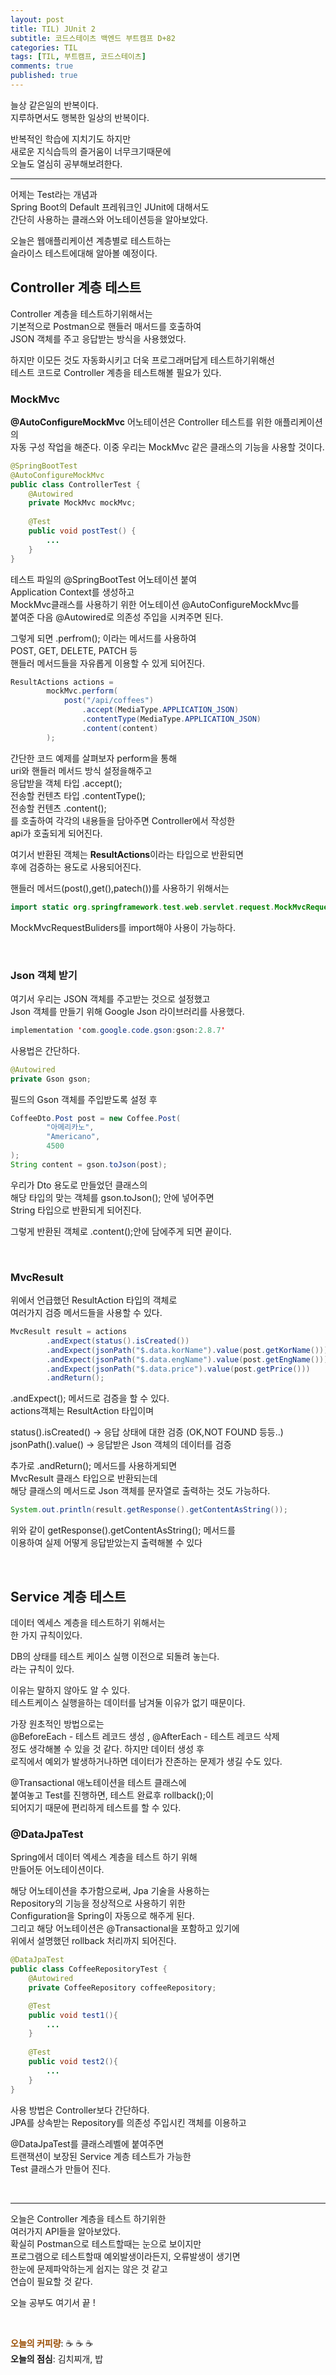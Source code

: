 ```yaml
---  
layout: post
title: TIL) JUnit 2
subtitle: 코드스테이츠 백엔드 부트캠프 D+82
categories: TIL
tags: [TIL, 부트캠프, 코드스테이츠]
comments: true
published: true
---
```


[//]: # (![image]&#40;https://lh3.googleusercontent.com/drive-viewer/AJc5JmR_RuNelXZR9wXYkkDNPxOHlFm1gfwD72mlxFWutdJvtLpD7ODhrLzTuczuHNHObb4Iq-3wmnCTJcm2yUGGaGj76Ho1Xw=w3024-h1728&#41;{: .align-left style="max-width: 100%"})

늘상 같은일의 반복이다.  
지루하면서도 행복한 일상의 반복이다.  

반복적인 학습에 지치기도 하지만  
새로운 지식습득의 즐거움이 너무크기때문에  
오늘도 열심히 공부해보려한다.

---  

어제는 Test라는 개념과  
Spring Boot의 Default 프레워크인 JUnit에 대해서도  
간단히 사용하는 클래스와 어노테이션등을 알아보았다.  

오늘은 웹애플리케이션 계층별로 테스트하는  
슬라이스 테스트에대해 알아볼 예정이다.  

## Controller 계층 테스트  
Controller 계층을 테스트하기위해서는  
기본적으로 Postman으로 핸들러 매서드를 호출하여  
JSON 객체를 주고 응답받는 방식을 사용했었다.  

하지만 이모든 것도 자동화시키고 더욱 프로그래머답게 테스트하기위해선  
테스트 코드로 Controller 계층을 테스트해볼 필요가 있다.  

### MockMvc

**@AutoConfigureMockMvc** 어노테이션은 Controller 테스트를 위한 애플리케이션의  
자동 구성 작업을 해준다. 이중 우리는 MockMvc 같은 클래스의 기능을 사용할 것이다.  


```java
@SpringBootTest    
@AutoConfigureMockMvc  
public class ControllerTest {
    @Autowired
    private MockMvc mockMvc;
    
    @Test
    public void postTest() {
        ...
    }
}
```
테스트 파일의 @SpringBootTest 어노테이션 붙여  
Application Context를 생성하고  
MockMvc클래스를 사용하기 위한 어노테이션 @AutoConfigureMockMvc를  
붙여준 다음 @Autowired로 의존성 주입을 시켜주면 된다.  

그렇게 되면 .perfrom(); 이라는 메서드를 사용하여  
POST, GET, DELETE, PATCH 등  
핸들러 메서드들을 자유롭게 이용할 수 있게 되어진다.  

```java
ResultActions actions =
        mockMvc.perform(                       
            post("/api/coffees") 
                .accept(MediaType.APPLICATION_JSON) 
                .contentType(MediaType.APPLICATION_JSON) 
                .content(content) 
        );
```
간단한 코드 예제를 살펴보자 perform을 통해  
uri와 핸들러 메서드 방식 설정을해주고  
응답받을 객체 타입 .accept();  
전송할 컨텐츠 타입 .contentType();  
전송할 컨텐츠 .content();  
를 호출하여 각각의 내용들을 담아주면 Controller에서 작성한  
api가 호출되게 되어진다.   

여기서 반환된 객체는 **ResultActions**이라는 타입으로 반환되면  
후에 검증하는 용도로 사용되어진다.
 
핸들러 메서드(post(),get(),patech())를 사용하기 위해서는  
```java
import static org.springframework.test.web.servlet.request.MockMvcRequestBuilders.*;
```

MockMvcRequestBuliders를 import해야 사용이 가능하다.

<br/>  

### Json 객체 받기

여기서 우리는 JSON 객체를 주고받는 것으로 설정했고  
Json 객체를 만들기 위해 Google Json 라이브러리를 사용했다.  
```java
implementation 'com.google.code.gson:gson:2.8.7'
```

사용법은 간단하다.  
```java
@Autowired
private Gson gson;
```
필드의 Gson 객체를 주입받도록 설정 후  

```java
CoffeeDto.Post post = new Coffee.Post(
        "아메리카노",
        "Americano",
        4500
);
String content = gson.toJson(post);
```
우리가 Dto 용도로 만들었던 클래스의  
해당 타입의 맞는 객체를 gson.toJson(); 안에 넣어주면  
String 타입으로 반환되게 되어진다.  

그렇게 반환된 객체로 .content();안에 담에주게 되면 끝이다.  

<br/>

### MvcResult 
위에서 언급했던 ResultAction 타입의 객체로  
여러가지 검증 메서드들을 사용할 수 있다.  

```java
MvcResult result = actions
        .andExpect(status().isCreated())
        .andExpect(jsonPath("$.data.korName").value(post.getKorName()))
        .andExpect(jsonPath("$.data.engName").value(post.getEngName()))
        .andExpect(jsonPath("$.data.price").value(post.getPrice()))
        .andReturn();
```
.andExpect(); 메서드로 검증을 할 수 있다.  
actions객체는 ResultAction 타입이며  

status().isCreated() -> 응답 상태에 대한 검증 (OK,NOT FOUND 등등..)  
jsonPath().value() -> 응답받은 Json 객체의 데이터를 검증  

추가로 .andReturn(); 메서드를 사용하게되면  
MvcResult 클래스 타입으로 반환되는데  
해당 클래스의 메서드로 Json 객체를 문자열로 출력하는 것도 가능하다.  

```java
System.out.println(result.getResponse().getContentAsString());
```  
위와 같이 getResponse().getContentAsString(); 메서드를  
이용하여 실제 어떻게 응답받았는지 출력해볼 수 있다

<br/>


## Service 계층 테스트

데이터 엑세스 계층을 테스트하기 위해서는  
한 가지 규칙이있다.  

DB의 상태를 테스트 케이스 실행 이전으로 되돌려 놓는다.  
라는 규칙이 있다.  

이유는 말하지 않아도 알 수 있다.  
테스트케이스 실행을하는 데이터를 남겨둘 이유가 없기 때문이다.  

가장 원초적인 방법으로는   
@BeforeEach - 테스트 레코드 생성 , @AfterEach - 테스트 레코드 삭제  
정도 생각해볼 수 있을 것 같다. 하지만 데이터 생성 후  
로직에서 예외가 발생하거나하면 데이터가 잔존하는 문제가 생길 수도 있다.



@Transactional 애노테이션을 테스트 클래스에  
붙여놓고 Test를 진행하면, 테스트 완료후 rollback();이  
되어지기 때문에 편리하게 테스트를 할 수 있다.  

### @DataJpaTest  
Spring에서 데이터 엑세스 계층을 테스트 하기 위해  
만들어둔 어노테이션이다.  

해당 어노테이션을 추가함으로써, Jpa 기술을 사용하는  
Repository의 기능을 정상적으로 사용하기 위한  
Configuration을 Spring이 자동으로 해주게 된다.  
그리고 해당 어노테이션은 @Transactional을 포함하고 있기에  
위에서 설명했던 rollback 처리까지 되어진다.

```java
@DataJpaTest
public class CoffeeRepositoryTest {
    @Autowired
    private CoffeeRepository coffeeRepository;

    @Test
    public void test1(){
        ...
    }
    
    @Test
    public void test2(){
        ...
    }
}
```
사용 방법은 Controller보다 간단하다.   
JPA를 상속받는 Repository를 의존성 주입시킨 객체를 이용하고  

@DataJpaTest를 클래스레벨에 붙여주면  
트랜잭션이 보장된 Service 계층 테스트가 가능한  
Test 클래스가 만들어 진다.

<br/>

--- 

오늘은 Controller 계층을 테스트 하기위한  
여러가지 API들을 알아보았다.  
확실히 Postman으로 테스트할때는 눈으로 보이지만  
프로그램으로 테스트할때 예외발생이라든지, 오류발생이 생기면  
한눈에 문제파악하는게 쉽지는 않은 것 같고  
연습이 필요할 것 같다.  

오늘 공부도 여기서 끝 !


<br/>  

<span style="color:#994C00">**오늘의 커피량**</span>: ☕️ ☕️ ☕️  
**오늘의 점심**: 김치찌개, 밥